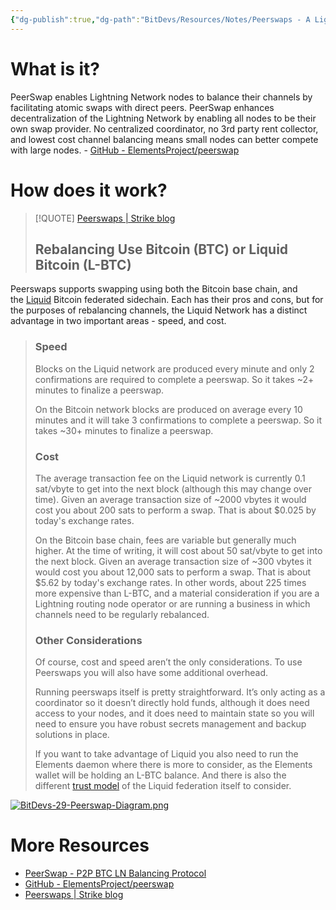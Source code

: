 ```yaml
---
{"dg-publish":true,"dg-path":"BitDevs/Resources/Notes/Peerswaps - A Lightning channel rebalancing mechanism.md","permalink":"/bit-devs/resources/notes/peerswaps-a-lightning-channel-rebalancing-mechanism/","title":"Peerswaps - A Lightning channel rebalancing mechanism","tags":["bitdevs","bitcoin","lightning","liquid"],"noteIcon":"3","created":"2023-12-10T19:03:08.990-10:00","updated":"2023-12-10T20:21:01.624-10:00"}
---
```


# What is it?

PeerSwap enables Lightning Network nodes to balance their channels by facilitating atomic swaps with direct peers. PeerSwap enhances decentralization of the Lightning Network by enabling all nodes to be their own swap provider. No centralized coordinator, no 3rd party rent collector, and lowest cost channel balancing means small nodes can better compete with large nodes. - [GitHub - ElementsProject/peerswap](https://github.com/ElementsProject/peerswap)

# How does it work?

> [!QUOTE] [Peerswaps | Strike blog](https://strike.me/blog/peerswaps/)
> ## Rebalancing Use Bitcoin (BTC) or Liquid Bitcoin (L-BTC)
 Peerswaps supports swapping using both the Bitcoin base chain, and the [Liquid](https://liquid.net/) Bitcoin federated sidechain. Each has their pros and cons, but for the purposes of rebalancing channels, the Liquid Network has a distinct advantage in two important areas - speed, and cost.
>
>### Speed
 > 
 > Blocks on the Liquid network are produced every minute and only 2 confirmations are required to complete a peerswap. So it takes ~2+ minutes to finalize a peerswap.
 >
 >On the Bitcoin network blocks are produced on average every 10 minutes and it will take 3 confirmations to complete a peerswap. So it takes ~30+ minutes to finalize a peerswap.
 >
 >### Cost
 >
 >The average transaction fee on the Liquid network is currently 0.1 sat/vbyte to get into the next block (although this may change over time). Given an average transaction size of ~2000 vbytes it would cost you about 200 sats to perform a swap. That is about $0.025 by today's exchange rates.
 >
 >On the Bitcoin base chain, fees are variable but generally much higher. At the time of writing, it will cost about 50 sat/vbyte to get into the next block. Given an average transaction size of ~300 vbytes it would cost you about 12,000 sats to perform a swap. That is about $5.62 by today's exchange rates. In other words, about 225 times more expensive than L-BTC, and a material consideration if you are a Lightning routing node operator or are running a business in which channels need to be regularly rebalanced.
 >
 >### Other Considerations
 >
 >Of course, cost and speed aren’t the only considerations. To use Peerswaps you will also have some additional overhead.
 >
 >Running peerswaps itself is pretty straightforward. It’s only acting as a coordinator so it doesn’t directly hold funds, although it does need access to your nodes, and it does need to maintain state so you will need to ensure you have robust secrets management and backup solutions in place.
 >
 >If you want to take advantage of Liquid you also need to run the Elements daemon where there is more to consider, as the Elements wallet will be holding an L-BTC balance. And there is also the different [trust model](https://blog.liquid.net/the-truth-about-liquid/) of the Liquid federation itself to consider.

[![BitDevs-29-Peerswap-Diagram.png](/img/user/para/artifacts/BitDevs-29-Peerswap-Diagram.png)](https://strike.me/blog/peerswaps/)


# More Resources

- [PeerSwap - P2P BTC LN Balancing Protocol](https://www.peerswap.dev/)
- [GitHub - ElementsProject/peerswap](https://github.com/ElementsProject/peerswap)
- [Peerswaps | Strike blog](https://strike.me/blog/peerswaps/)